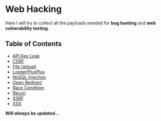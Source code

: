 # Web Hacking
Here I will try to collect all the payloads needed for **bug hunting** and **web vulnerability testing**.

## Table of Contents
* [API Key Leak](https://github.com/Mehdi0x90/Web_Hacking/blob/main/API%20Key%20Leak.md)
* [CSRF](https://github.com/Mehdi0x90/Web_Hacking/blob/main/CSRF.md)
* [File Upload](https://github.com/Mehdi0x90/Web_Hacking/blob/main/File%20Upload.md)
* [LoggerPlusPlus](https://github.com/Mehdi0x90/Web_Hacking/blob/main/LoggerPlusPlus.md)
* [NoSQL Injection](https://github.com/Mehdi0x90/Web_Hacking/blob/main/NoSQL%20Injection.md)
* [Open Redirect](https://github.com/Mehdi0x90/Web_Hacking/blob/main/Open%20Redirect.md)
* [Race Condition](https://github.com/Mehdi0x90/Web_Hacking/blob/main/Race%20Condition.md)
* [Recon](https://github.com/Mehdi0x90/Web_Hacking/blob/main/Recon.md)
* [SSRF](https://github.com/Mehdi0x90/Web_Hacking/blob/main/SSRF.md)
* [XSS](https://github.com/Mehdi0x90/Web_Hacking/blob/main/XSS.md)




***Will always be updated...***
